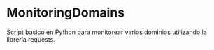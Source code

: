 # MonitoringDomains
Script básico en Python para monitorear varios dominios utilizando la librería requests.
